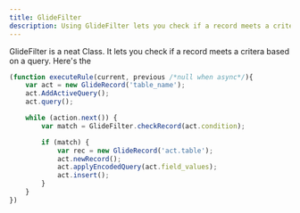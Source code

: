 ```yaml
---
title: GlideFilter
description: Using GlideFilter lets you check if a record meets a critera based on a query.
---
```


GlideFilter is a neat Class. It lets you check if a record meets a
critera based on a query. Here's the

```javascript
(function executeRule(current, previous /*null when async*/){
    var act = new GlideRecord('table_name');
    act.AddActiveQuery();
    act.query();

    while (action.next()) {
        var match = GlideFilter.checkRecord(act.condition);

        if (match) {
            var rec = new GlideRecord('act.table');
            act.newRecord();
            act.applyEncodedQuery(act.field_values);
            act.insert();
        }
    }
})
```